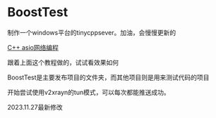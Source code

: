 ﻿# BoostTest
制作一个windows平台的tinycppsever。加油，会慢慢更新的


[C++ asio网络编程](超链接地址 "https://www.bilibili.com/video/BV1jm4y1r7AY/?spm_id_from=pageDriver&vd_source=3083729582baecf3ad2c3c52876b23aa")

跟着上面这个教程做的，试试看效果如何


BoostTest是主要发布项目的文件夹，而其他项目则是用来测试代码的项目


开始尝试使用v2xrayn的tun模式，可以每次都能推送成功。

2023.11.27最新修改